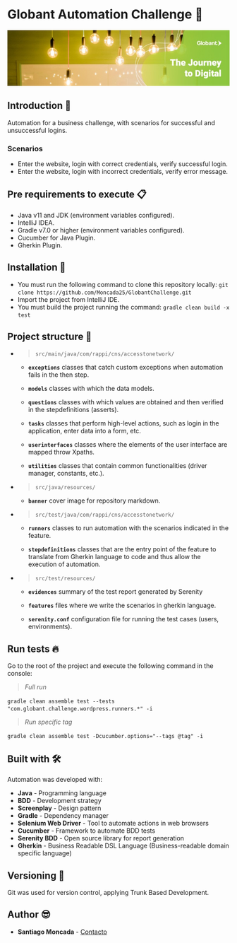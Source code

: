 # Globant Automation Challenge 👀

![Globant](src/main/resources/banner.jpg)

## Introduction 🚀

Automation for a business challenge, with scenarios for successful and unsuccessful logins.

### Scenarios

- Enter the website, login with correct credentials, verify successful login.
- Enter the website, login with incorrect credentials, verify error message.

## Pre requirements to execute 📋

- Java v11 and JDK (environment variables configured).
- IntelliJ IDEA.
- Gradle v7.0 or higher (environment variables configured).
- Cucumber for Java Plugin.
- Gherkin Plugin.

## Installation 🔨

- You must run the following command to clone this repository
  locally: ```git clone https://github.com/Moncada25/GlobantChallenge.git```
- Import the project from IntelliJ IDE.
- You must build the project running the command: ```gradle clean build -x test```

## Project structure 🚧

* > ```src/main/java/com/rappi/cns/accesstonetwork/```

    + **```exceptions```**
      classes that catch custom exceptions when automation fails in the then step.

    + **```models```**
      classes with which the data models.

    + **```questions```** 
      classes with which values are obtained and then verified in the stepdefinitions (asserts).

    + **```tasks```** 
      classes that perform high-level actions, such as login in the application, enter data into a form, etc.

    + **```userinterfaces```** 
      classes where the elements of the user interface are mapped throw Xpaths.

    + **```utilities```** 
      classes that contain common functionalities (driver manager, constants, etc.).

* >```src/java/resources/```

    + **```banner```**
      cover image for repository markdown.
    
* > ```src/test/java/com/rappi/cns/accesstonetwork/```

    + **```runners```** 
      classes to run automation with the scenarios indicated in the feature.

    + **```stepdefinitions```**
      classes that are the entry point of the feature to translate from Gherkin language to code and thus allow the execution of automation.


* >```src/test/resources/```

    + **```evidences```**
      summary of the test report generated by Serenity

    + **```features```**
      files where we write the scenarios in gherkin language.
  
    + **```serenity.conf```**
      configuration file for running the test cases (users, environments).
    
## Run tests 🔥

Go to the root of the project and execute the following command in the console:

>*Full run*

```gradle clean assemble test --tests "com.globant.challenge.wordpress.runners.*" -i```

>*Run specific tag*

```gradle clean assemble test -Dcucumber.options="--tags @tag" -i```

## Built with 🛠

Automation was developed with:
 - **Java** - Programming language
 - **BDD** - Development strategy
 - **Screenplay** - Design pattern
 - **Gradle** - Dependency manager
 - **Selenium Web Driver** - Tool to automate actions in web browsers
 - **Cucumber** - Framework to automate BDD tests
 - **Serenity BDD** - Open source library for report generation
 - **Gherkin** - Business Readable DSL Language (Business-readable domain specific language)
 
## Versioning 🔀

Git was used for version control, applying Trunk Based Development.

## Author 😎

* **Santiago Moncada** - [Contacto](mailto:santiago.moncada@rappi.com)